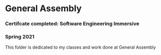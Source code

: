 # General Assembly

### Certifcate completed: Software Engineering Immersive

### Spring 2021

This folder is dedicated to my classes and work done at General Assembly